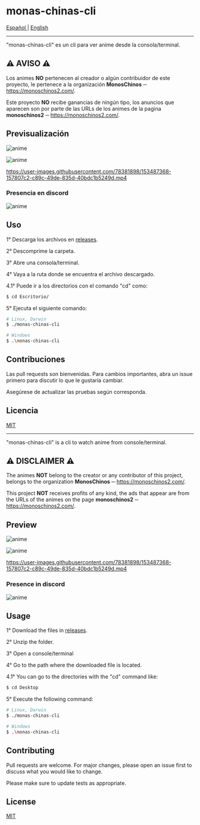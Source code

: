 # **monas-chinas-cli**

<a href="#Español"> Español </a> |
<a href="#English"> English </a>

---

<p id="Español"></p>

"monas-chinas-cli" es un cli para ver anime desde la consola/terminal.

## ⚠️ **AVISO** ⚠️
Los animes **NO** pertenecen al creador o algún contribuidor de este proyecto,
le pertenece a la organización **MonosChinos** ─ https://monoschinos2.com/.

Este proyecto **NO** recibe ganancias de ningún tipo, los anuncios que aparecen son por parte de las URLs de los animes de la pagina **monoschinos2** ─ https://monoschinos2.com/.

## **Previsualización**

![anime](https://user-images.githubusercontent.com/78381898/153487390-1bc7976d-514d-4457-98b6-dbfaa8e43c64.png)

![anime](https://user-images.githubusercontent.com/78381898/153487393-2cf7478b-50da-4029-b5b6-91a3a3992c3c.png)

https://user-images.githubusercontent.com/78381898/153487368-157807c2-c89c-49de-835d-40bdc1b5249d.mp4


### **Presencia en discord**

![anime](https://user-images.githubusercontent.com/78381898/153275541-e0c8d18c-061e-43fc-8e7e-97842e3a0ec8.png)

## **Uso**

1° Descarga los archivos en [releases](https://github.com/FlamesX-128/monas-chinas-cli/releases).

2° Descomprime la carpeta.

3° Abre una consola/terminal.

4° Vaya a la ruta donde se encuentra el archivo descargado.

4.1° Puede ir a los directorios con el comando "cd" como:
```bash
$ cd Escritorio/
```

5° Ejecuta el siguiente comando:
```bash
# Linux, Darwin
$ ./monas-chinas-cli

# Windows
$ .\monas-chinas-cli
```

## **Contribuciones**
Las pull requests son bienvenidas. Para cambios importantes, abra un issue primero para discutir lo que le gustaría cambiar.

Asegúrese de actualizar las pruebas según corresponda.

## **Licencia**
[MIT](https://choosealicense.com/licenses/mit/)

---

<p id="English"></p>

"monas-chinas-cli" is a cli to watch anime from console/terminal.

## ⚠️ **DISCLAIMER** ⚠️
The animes **NOT** belong to the creator or any contributor of this project,
belongs to the organization **MonosChinos** ─ https://monoschinos2.com/.

This project **NOT** receives profits of any kind, the ads that appear are from the URLs of the animes on the page **monoschinos2** ─ https://monoschinos2.com/.

## **Preview**

![anime](https://user-images.githubusercontent.com/78381898/153487390-1bc7976d-514d-4457-98b6-dbfaa8e43c64.png)

![anime](https://user-images.githubusercontent.com/78381898/153487393-2cf7478b-50da-4029-b5b6-91a3a3992c3c.png)

https://user-images.githubusercontent.com/78381898/153487368-157807c2-c89c-49de-835d-40bdc1b5249d.mp4

### **Presence in discord**

![anime](https://user-images.githubusercontent.com/78381898/153275541-e0c8d18c-061e-43fc-8e7e-97842e3a0ec8.png)

## **Usage**

1° Download the files in [releases](https://github.com/FlamesX-128/monas-chinas-cli/releases).

2° Unzip the folder.

3° Open a console/terminal

4° Go to the path where the downloaded file is located.

4.1° You can go to the directories with the "cd" command like:
```bash
$ cd Desktop
```

5° Execute the following command:
```bash
# Linux, Darwin
$ ./monas-chinas-cli

# Windows
$ .\monas-chinas-cli
```

## **Contributing**
Pull requests are welcome. For major changes, please open an issue first to discuss what you would like to change.

Please make sure to update tests as appropriate.

## **License**
[MIT](https://choosealicense.com/licenses/mit/)